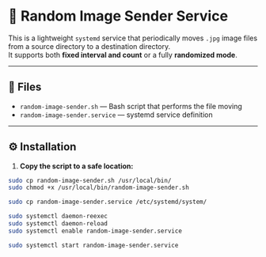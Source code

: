 # 📂 Random Image Sender Service

This is a lightweight `systemd` service that periodically moves `.jpg` image files from a source directory to a destination directory.  
It supports both **fixed interval and count** or a fully **randomized mode**.

---

## 📄 Files

- `random-image-sender.sh` — Bash script that performs the file moving
- `random-image-sender.service` — systemd service definition

---

## ⚙️ Installation

1. **Copy the script to a safe location:**

```bash
sudo cp random-image-sender.sh /usr/local/bin/
sudo chmod +x /usr/local/bin/random-image-sender.sh

sudo cp random-image-sender.service /etc/systemd/system/

sudo systemctl daemon-reexec
sudo systemctl daemon-reload
sudo systemctl enable random-image-sender.service

sudo systemctl start random-image-sender.service
```
